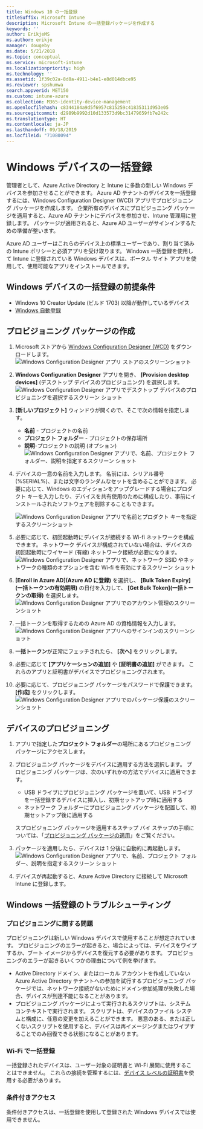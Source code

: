 ```yaml
---
title: Windows 10 の一括登録
titleSuffix: Microsoft Intune
description: Microsoft Intune の一括登録パッケージを作成する
keywords: ''
author: ErikjeMS
ms.author: erikje
manager: dougeby
ms.date: 5/21/2018
ms.topic: conceptual
ms.service: microsoft-intune
ms.localizationpriority: high
ms.technology: ''
ms.assetid: 1f39c02a-8d8a-4911-b4e1-e8d014dbce95
ms.reviewer: spshumwa
search.appverid: MET150
ms.custom: intune-azure
ms.collection: M365-identity-device-management
ms.openlocfilehash: c8344184a9d5f6957c815259c41835311d953e05
ms.sourcegitcommit: d2989b9992d10d133573d9bc31479659fb7e242c
ms.translationtype: HT
ms.contentlocale: ja-JP
ms.lasthandoff: 09/18/2019
ms.locfileid: "71080094"
---
```

# <a name="bulk-enrollment-for-windows-devices"></a>Windows デバイスの一括登録

管理者として、Azure Active Directory と Intune に多数の新しい Windows デバイスを参加させることができます。 Azure AD テナントのデバイスを一括登録するには、Windows Configuration Designer (WCD) アプリでプロビジョニング パッケージを作成します。 企業所有のデバイスにプロビジョニング パッケージを適用すると、Azure AD テナントにデバイスを参加させ、Intune 管理用に登録します。 パッケージが適用されると、Azure AD ユーザーがサインインするための準備が整います。

Azure AD ユーザーはこれらのデバイス上の標準ユーザーであり、割り当て済みの Intune ポリシーと必須アプリを受け取ります。 Windows 一括登録を使用して Intune に登録されている Windows デバイスは、ポータル サイト アプリを使用して、使用可能なアプリをインストールできます。 

## <a name="prerequisites-for-windows-devices-bulk-enrollment"></a>Windows デバイスの一括登録の前提条件

- Windows 10 Creator Update (ビルド 1703) 以降が動作しているデバイス
- [Windows 自動登録](windows-enroll.md#enable-windows-10-automatic-enrollment)

## <a name="create-a-provisioning-package"></a>プロビジョニング パッケージの作成

1. Microsoft ストアから [Windows Configuration Designer (WCD)](https://www.microsoft.com/store/apps/9nblggh4tx22) をダウンロードします。
   ![Windows Configuration Designer アプリ ストアのスクリーンショット](media/bulk-enroll-store.png)

2. **Windows Configuration Designer** アプリを開き、 **[Provision desktop devices]** (デスクトップ デバイスのプロビジョニング) を選択します。
   ![Windows Configuration Designer アプリでデスクトップ デバイスのプロビジョニングを選択するスクリーン ショット](media/bulk-enroll-select.png)

3. **[新しいプロジェクト]** ウィンドウが開くので、そこで次の情報を指定します。
   - **名前** - プロジェクトの名前
   - **プロジェクト フォルダー** - プロジェクトの保存場所
   - **説明**-プロジェクトの説明 (オプション) ![Windows Configuration Designer アプリで、名前、プロジェクト フォルダー、説明を指定するスクリーン ショット](media/bulk-enroll-name.png)

4. デバイスの一意の名前を入力します。 名前には、シリアル番号 (%SERIAL%)、または文字のランダムなセットを含めることができます。 必要に応じて、Windows のエディションをアップグレードする場合にプロダクト キーを入力したり、デバイスを共有使用のために構成したり、事前にインストールされたソフトウェアを削除することもできます。
   
   ![Windows Configuration Designer アプリで名前とプロダクト キーを指定するスクリーンショット](media/bulk-enroll-device.png)

5. 必要に応じて、初回起動時にデバイスが接続する Wi-fi ネットワークを構成できます。  ネットワーク デバイスが構成されていない場合は、デバイスの初回起動時にワイヤード (有線) ネットワーク接続が必要になります。
   ![Windows Configuration Designer アプリで、ネットワーク SSID やネットワークの種類のオプションを含む Wi-fi を有効にするスクリーン ショット](media/bulk-enroll-network.png)

6. **[Enroll in Azure AD]\(Azure AD に登録\)** を選択し、 **[Bulk Token Expiry]\(一括トークンの有効期限\)** の日付を入力して、 **[Get Bulk Token]\(一括トークンの取得\)** を選択します。
   ![Windows Configuration Designer アプリでのアカウント管理のスクリーンショット](media/bulk-enroll-account.png)

7. 一括トークンを取得するための Azure AD の資格情報を入力します。
   ![Windows Configuration Designer アプリへのサインインのスクリーンショット](media/bulk-enroll-cred.png)

8. **一括トークン**が正常にフェッチされたら、 **[次へ]** をクリックします。

9. 必要に応じて **[アプリケーションの追加]** や **[証明書の追加]** ができます。 これらのアプリと証明書がデバイスでプロビジョニングされます。

10. 必要に応じて、プロビジョニング パッケージをパスワードで保護できます。  **[作成]** をクリックします。
    ![Windows Configuration Designer アプリでのパッケージ保護のスクリーンショット](media/bulk-enroll-create.png)

## <a name="provision-devices"></a>デバイスのプロビジョニング

1. アプリで指定した**プロジェクト フォルダー**の場所にあるプロビジョニング パッケージにアクセスします。

2. プロビジョニング パッケージをデバイスに適用する方法を選択します。  プロビジョニング パッケージは、次のいずれかの方法でデバイスに適用できます。
   - USB ドライブにプロビジョニング パッケージを置いて、USB ドライブを一括登録するデバイスに挿入し、初期セットアップ時に適用する
   - ネットワーク フォルダーにプロビジョニング パッケージを配置して、初期セットアップ後に適用する

   スプロビジョニング パッケージを適用するステップ バイ ステップの手順については、「[プロビジョニング パッケージの適用](https://technet.microsoft.com/itpro/windows/configure/provisioning-apply-package)」をご覧ください。

3. パッケージを適用したら、デバイスは 1 分後に自動的に再起動します。
   ![Windows Configuration Designer アプリで、名前、プロジェクト フォルダー、説明を指定するスクリーン ショット](media/bulk-enroll-add.png)

4. デバイスが再起動すると、Azure Active Directory に接続して Microsoft Intune に登録します。

## <a name="troubleshooting-windows-bulk-enrollment"></a>Windows 一括登録のトラブルシューティング

### <a name="provisioning-issues"></a>プロビジョニングに関する問題
プロビジョニングは新しい Windows デバイスで使用することが想定されています。 プロビジョニングのエラーが起きると、場合によっては、デバイスをワイプするか、ブート イメージからデバイスを復元する必要があります。 プロビジョニングのエラーが起きるいくつかの理由について例を挙げます。

- Active Directory ドメイン、またはローカル アカウントを作成していない Azure Active Directory テナントへの参加を試行するプロビジョニング パッケージでは、ネットワーク接続がないためにドメイン参加処理が失敗した場合、デバイスが到達不能になることがあります。
- プロビジョニング パッケージによって実行されるスクリプトは、システム コンテキストで実行されます。 スクリプトは、デバイスのファイル システムと構成に、任意の変更を加えることができます。 悪意のある、または正しくないスクリプトを使用すると、デバイスは再イメージングまたはワイプすることでのみ回復できる状態になることがあります。

### <a name="bulk-enrollment-with-wi-fi"></a>Wi-Fi で一括登録 

一括登録されたデバイスは、ユーザー対象の証明書と Wi-Fi 展開に使用することはできません。 これらの接続を管理するには、[デバイス レベルの証明書](certificates-configure.md)を使用する必要があります。 

### <a name="conditional-access"></a>条件付きアクセス
条件付きアクセスは、一括登録を使用して登録された Windows デバイスでは使用できません。
